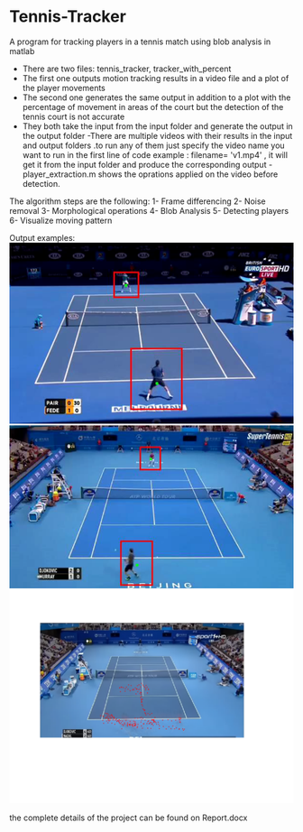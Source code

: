 # Tennis-Tracker
A program for tracking players in a tennis match using blob analysis in matlab 

- There are two files: tennis_tracker, tracker_with_percent
- The first one outputs motion tracking results in a video file and a plot of the player movements
- The second one generates the same output in addition to a plot with the percentage of movement in areas of the court
but the detection of the tennis court is not accurate
- They both take the input from the input folder and generate the output in the output folder
-There are multiple videos with their results in the input and output folders .to run any of them just specify the video name you want to run in the first line of code
example : filename= 'v1.mp4' , it will get it from the input folder and produce the corresponding output
-player_extraction.m shows the oprations applied on the video before detection.


The algorithm steps are the following: 
1- Frame differencing
2- Noise removal
3- Morphological operations
4- Blob Analysis
5- Detecting players
6- Visualize moving pattern


Output examples: 
![alt text](https://raw.githubusercontent.com/mayar-ahmed/Tennis-Tracker/master/s1.png)
![alt text](https://raw.githubusercontent.com/mayar-ahmed/Tennis-Tracker/master/s2.png)
![alt text](https://raw.githubusercontent.com/mayar-ahmed/Tennis-Tracker/master/s3.png)

the complete details of the project can be found on Report.docx
